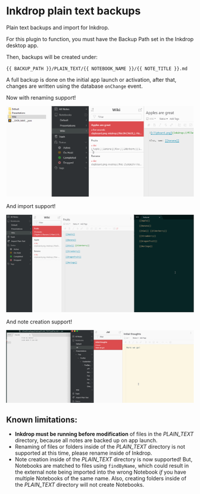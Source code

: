 # Inkdrop plain text backups

Plain text backups and import for Inkdrop.

For this plugin to function, you must have the Backup Path set in the Inkdrop desktop app.

Then, backups will be created under:

```
{{ BACKUP_PATH }}/PLAIN_TEXT/{{ NOTEBOOK_NAME }}/{{ NOTE_TITLE }}.md
```

A full backup is done on the initial app launch or activation, after that, changes are written using the database `onChange` event.

Now with renaming support!

![Renaming demo](assets/inkdrop_plain_text_backups_renaming_demo.gif)

And import support!

![Import demo](assets/inkdrop_plain_text_backups_import_demo.gif)

And note creation support!

![Note creation demo](assets/inkdrop_plain_text_backups_note_creation_demo.gif)

## Known limitations:

-   **Inkdrop must be running before modification** of files in the _PLAIN_TEXT_ directory, because all notes are backed up on app launch.
-   Renaming of files or folders inside of the _PLAIN_TEXT_ directory is not supported at this time, please rename inside of Inkdrop.
-   Note creation inside of the _PLAIN_TEXT_ directory is now supported! But, Notebooks are matched to files using `findByName`, which could result in the external note being imported into the wrong Notebook _if_ you have multiple Notebooks of the same name. Also, creating folders inside of the _PLAIN_TEXT_ directory will not create Notebooks.
